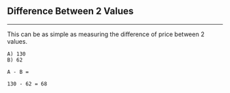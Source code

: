 ## Difference Between 2 Values
--------------------
This can be as simple as measuring the difference of price between 2 values.

    A) 130
    B) 62

    A - B =

    130 - 62 = 68
